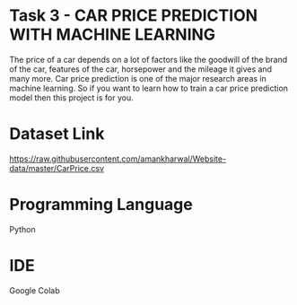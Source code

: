 
# Task 3 - CAR PRICE PREDICTION WITH MACHINE LEARNING
The price of a car depends on a lot of factors like the goodwill of the brand of the car, features of the car, horsepower and the mileage it gives and many more. Car price prediction is one of the major research areas in machine learning. So if you want to learn how to train a car price prediction model then this project is for you.



# Dataset Link

https://raw.githubusercontent.com/amankharwal/Website-data/master/CarPrice.csv

# Programming Language

Python

# IDE

Google Colab

